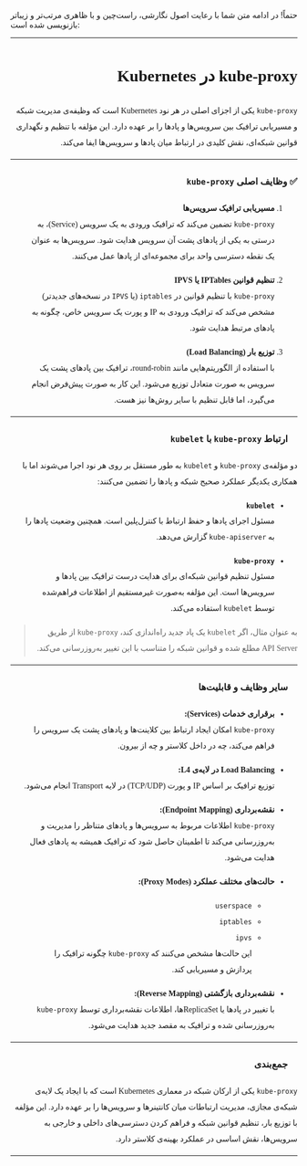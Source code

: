 حتماً! در ادامه متن شما با رعایت اصول نگارشی، راست‌چین و با ظاهری مرتب‌تر و زیباتر بازنویسی شده است:

---

<div dir="rtl" style="text-align: right; font-family: Vazir, Tahoma; line-height: 2;">

# kube-proxy در Kubernetes

`kube-proxy` یکی از اجزای اصلی در هر نود Kubernetes است که وظیفه‌ی مدیریت شبکه و مسیریابی ترافیک بین سرویس‌ها و پادها را بر عهده دارد. این مؤلفه با تنظیم و نگهداری قوانین شبکه‌ای، نقش کلیدی در ارتباط میان پادها و سرویس‌ها ایفا می‌کند.

---

### ✅ وظایف اصلی `kube-proxy`

1. **مسیریابی ترافیک سرویس‌ها**  
   `kube-proxy` تضمین می‌کند که ترافیک ورودی به یک سرویس (Service)، به درستی به یکی از پادهای پشت آن سرویس هدایت شود. سرویس‌ها به عنوان یک نقطه دسترسی واحد برای مجموعه‌ای از پادها عمل می‌کنند.

2. **تنظیم قوانین IPTables یا IPVS**  
   `kube-proxy` با تنظیم قوانین در `iptables` (یا `IPVS` در نسخه‌های جدیدتر) مشخص می‌کند که ترافیک ورودی به IP و پورت یک سرویس خاص، چگونه به پادهای مرتبط هدایت شود.

3. **توزیع بار (Load Balancing)**  
   با استفاده از الگوریتم‌هایی مانند round-robin، ترافیک بین پادهای پشت یک سرویس به صورت متعادل توزیع می‌شود. این کار به صورت پیش‌فرض انجام می‌گیرد، اما قابل تنظیم با سایر روش‌ها نیز هست.

---

### 🔁 ارتباط `kube-proxy` با `kubelet`

دو مؤلفه‌ی `kube-proxy` و `kubelet` به طور مستقل بر روی هر نود اجرا می‌شوند اما با همکاری یکدیگر عملکرد صحیح شبکه و پادها را تضمین می‌کنند:

- **`kubelet`**  
  مسئول اجرای پادها و حفظ ارتباط با کنترل‌پلین است. همچنین وضعیت پادها را به `kube-apiserver` گزارش می‌دهد.

- **`kube-proxy`**  
  مسئول تنظیم قوانین شبکه‌ای برای هدایت درست ترافیک بین پادها و سرویس‌ها است. این مؤلفه به‌صورت غیرمستقیم از اطلاعات فراهم‌شده توسط `kubelet` استفاده می‌کند.

> به عنوان مثال، اگر `kubelet` یک پاد جدید راه‌اندازی کند، `kube-proxy` از طریق API Server مطلع شده و قوانین شبکه را متناسب با این تغییر به‌روزرسانی می‌کند.

---

### 🎯 سایر وظایف و قابلیت‌ها

- **برقراری خدمات (Services):**  
  `kube-proxy` امکان ایجاد ارتباط بین کلاینت‌ها و پادهای پشت یک سرویس را فراهم می‌کند، چه در داخل کلاستر و چه از بیرون.

- **Load Balancing در لایه‌ی L4:**  
  توزیع ترافیک بر اساس IP و پورت (TCP/UDP) در لایه Transport انجام می‌شود.

- **نقشه‌برداری (Endpoint Mapping):**  
  `kube-proxy` اطلاعات مربوط به سرویس‌ها و پادهای متناظر را مدیریت و به‌روزرسانی می‌کند تا اطمینان حاصل شود که ترافیک همیشه به پادهای فعال هدایت می‌شود.

- **حالت‌های مختلف عملکرد (Proxy Modes):**  
  - `userspace`  
  - `iptables`  
  - `ipvs`  
  این حالت‌ها مشخص می‌کنند که `kube-proxy` چگونه ترافیک را پردازش و مسیریابی کند.

- **نقشه‌برداری بازگشتی (Reverse Mapping):**  
  با تغییر در پادها یا ReplicaSetها، اطلاعات نقشه‌برداری توسط `kube-proxy` به‌روزرسانی شده و ترافیک به مقصد جدید هدایت می‌شود.

---

### 🧩 جمع‌بندی

`kube-proxy` یکی از ارکان شبکه در معماری Kubernetes است که با ایجاد یک لایه‌ی شبکه‌ی مجازی، مدیریت ارتباطات میان کانتینرها و سرویس‌ها را بر عهده دارد. این مؤلفه با توزیع بار، تنظیم قوانین شبکه و فراهم کردن دسترسی‌های داخلی و خارجی به سرویس‌ها، نقش اساسی در عملکرد بهینه‌ی کلاستر دارد.


---

